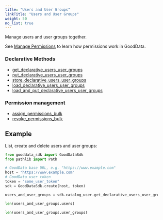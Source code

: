 ```yaml
---
title: "Users and User Groups"
linkTitle: "Users and User Groups"
weight: 50
no_list: true
---
```


Manage users and user groups together.

See [Manage Permissions](https://www.gooddata.com/docs/cloud/manage-deployment/manage-permissions/) to learn how permissions work in GoodData.

### Declarative Methods

* [get_declarative_users_user_groups](./get_declarative_users_user_groups/)
* [put_declarative_users_user_groups](./put_declarative_users_user_groups/)
* [store_declarative_users_user_groups](./store_declarative_users_user_groups/)
* [load_declarative_users_user_groups](./load_declarative_users_user_groups/)
* [load_and_put_declarative_users_user_groups](./load_and_put_declarative_users_user_groups/)

### Permission management
* [assign_permissions_bulk](./assign_permissions_bulk)
* [revoke_permissions_bulk](./revoke_permissions_bulk)

## Example
List, create and delete users and user groups:

```python
from gooddata_sdk import GoodDataSdk
from pathlib import Path

# GoodData base URL, e.g. "https://www.example.com"
host = "https://www.example.com"
# GoodData user token
token = "some_user_token"
sdk = GoodDataSdk.create(host, token)

users_and_user_groups = sdk.catalog_user.get_declarative_users_user_groups()

len(users_and_user_groups.users)

len(users_and_user_groups.user_groups)
```
